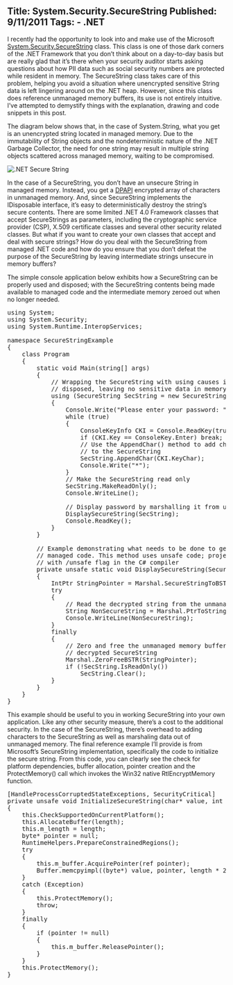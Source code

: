 Title: System.Security.SecureString
Published: 9/11/2011
Tags:
    - .NET
---
I recently had the opportunity to look into and make use of the Microsoft [System.Security.SecureString](https://docs.microsoft.com/en-us/dotnet/api/system.security.securestring?redirectedfrom=MSDN&view=net-6.0) class. This class is one of those dark corners of the .NET Framework that you don’t think about on a day-to-day basis but are really glad that it’s there when your security auditor starts asking questions about how PII data such as social security numbers are protected while resident in memory. The SecureString class takes care of this problem, helping you avoid a situation where unencrypted sensitive String data is left lingering around on the .NET heap. However, since this class does reference unmanaged memory buffers, its use is not entirely intuitive. I’ve attempted to demystify things with the explanation, drawing and code snippets in this post.

The diagram below shows that, in the case of System.String, what you get is an unencrypted string located in managed memory. Due to the immutability of String objects and the nondeterministic nature of the .NET Garbage Collector, the need for one string may result in multiple string objects scattered across managed memory, waiting to be compromised.

![.NET Secure String](https://s3.amazonaws.com/s3.beckshome.com/20110911-Secure-String.jpg)

In the case of a SecureString, you don’t have an unsecure String in managed memory. Instead, you get a [DPAPI](https://en.wikipedia.org/wiki/Data_Protection_API) encrypted array of characters in unmanaged memory. And, since SecureString implements the IDisposable interface, it’s easy to deterministically destroy the string’s secure contents. There are some limited .NET 4.0 Framework classes that accept SecureStrings as parameters, including the cryptographic service provider (CSP), X.509 certificate classes and several other security related classes. But what if you want to create your own classes that accept and deal with secure strings? How do you deal with the SecureString from managed .NET code and how do you ensure that you don’t defeat the purpose of the SecureString by leaving intermediate strings unsecure in memory buffers?

The simple console application below exhibits how a SecureString can be properly used and disposed; with the SecureString contents being made available to managed code and the intermediate memory zeroed out when no longer needed.

<pre data-enlighter-language="csharp">
using System;
using System.Security;
using System.Runtime.InteropServices;
 
namespace SecureStringExample
{
    class Program
    {
        static void Main(string[] args)
        {
            // Wrapping the SecureString with using causes it to be properly 
            // disposed, leaving no sensitive data in memory
            using (SecureString SecString = new SecureString())
            {
                Console.Write("Please enter your password: ");
                while (true)
                {
                    ConsoleKeyInfo CKI = Console.ReadKey(true);
                    if (CKI.Key == ConsoleKey.Enter) break;
                    // Use the AppendChar() method to add characters
                    // to the SecureString
                    SecString.AppendChar(CKI.KeyChar);
                    Console.Write("*");
                }
                // Make the SecureString read only
                SecString.MakeReadOnly();
                Console.WriteLine();

                // Display password by marshalling it from unmanaged memory 
                DisplaySecureString(SecString);
                Console.ReadKey();
	        }
	    }
	 
	    // Example demonstrating what needs to be done to get SecureString value to
        // managed code. This method uses unsafe code; project must be compiled
        // with /unsafe flag in the C# compiler
        private unsafe static void DisplaySecureString(SecureString SecString)
        {
            IntPtr StringPointer = Marshal.SecureStringToBSTR(SecString);
            try
            {
                // Read the decrypted string from the unmanaged memory buffer
                String NonSecureString = Marshal.PtrToStringBSTR(StringPointer);
                Console.WriteLine(NonSecureString);
            }
            finally
            {
                // Zero and free the unmanaged memory buffer containing the
                // decrypted SecureString
                Marshal.ZeroFreeBSTR(StringPointer);
                if (!SecString.IsReadOnly())
                    SecString.Clear();
            }
        }
    }
}
</pre>

This example should be useful to you in working SecureString into your own application. Like any other security measure, there’s a cost to the additional security. In the case of the SecureString, there’s overhead to adding characters to the SecureString as well as marshaling data out of unmanaged memory.  The final reference example I’ll provide is from Microsoft’s SecureString implementation, specifically the code to initialize the secure string. From this code, you can clearly see the check for platform dependencies, buffer allocation, pointer creation and the ProtectMemory() call which invokes the Win32 native RtlEncryptMemory function.

<pre data-enlighter-language="csharp">
[HandleProcessCorruptedStateExceptions, SecurityCritical]
private unsafe void InitializeSecureString(char* value, int length)
{
    this.CheckSupportedOnCurrentPlatform();
    this.AllocateBuffer(length);
    this.m_length = length;
    byte* pointer = null;
    RuntimeHelpers.PrepareConstrainedRegions();
    try
    {
        this.m_buffer.AcquirePointer(ref pointer);
        Buffer.memcpyimpl((byte*) value, pointer, length * 2);
    }
    catch (Exception)
    {
        this.ProtectMemory();
        throw;
    }
    finally
    {
        if (pointer != null)
        {
            this.m_buffer.ReleasePointer();
        }
    }
    this.ProtectMemory();
}
</pre>